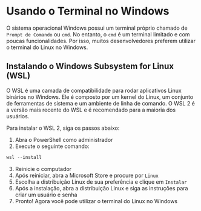 # Usando o Terminal no Windows
O sistema operacional Windows possui um terminal próprio chamado de `Prompt de Comando` ou `cmd`. No entanto, o `cmd` é um terminal limitado e com poucas funcionalidades. Por isso, muitos desenvolvedores preferem utilizar o terminal do Linux no Windows.

## Instalando o Windows Subsystem for Linux (WSL)
O WSL é uma camada de compatibilidade para rodar aplicativos Linux binários no Windows. Ele é composto por um kernel do Linux, um conjunto de ferramentas de sistema e um ambiente de linha de comando. O WSL 2 é a versão mais recente do WSL e é recomendado para a maioria dos usuários.

Para instalar o WSL 2, siga os passos abaixo:
1. Abra o PowerShell como administrador
2. Execute o seguinte comando:
```powershell
wsl --install
```
3. Reinicie o computador
4. Após reiniciar, abra a Microsoft Store e procure por `Linux`
5. Escolha a distribuição Linux de sua preferência e clique em `Instalar`
6. Após a instalação, abra a distribuição Linux e siga as instruções para criar um usuário e senha
7. Pronto! Agora você pode utilizar o terminal do Linux no Windows
